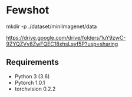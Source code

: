 # Fewshot

mkdir -p ./dataset/miniImagenet/data 

https://drive.google.com/drive/folders/1uY9zwC-9ZYQZVv8ZwFQEC18xhsLsyf5P?usp=sharing

## Requirements
* Python 3 (3.6)
* Pytorch 1.0.1
* torchvision 0.2.2